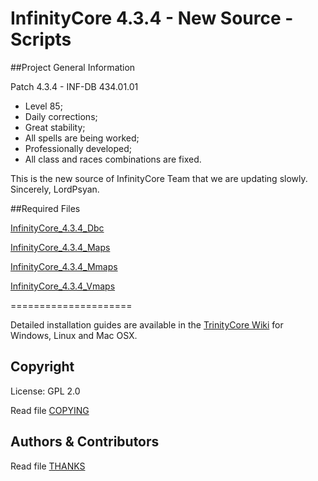 # InfinityCore 4.3.4 - New Source - Scripts 


##Project General Information 

Patch 4.3.4 - INF-DB 434.01.01 

- Level 85;
- Daily corrections;
- Great stability;
- All spells are being worked;
- Professionally developed;
- All class and races combinations are fixed.

This is the new source of InfinityCore Team that we are updating slowly. Sincerely, LordPsyan.

##Required Files 

[InfinityCore_4.3.4_Dbc](https://mega.co.nz/#!ng0FxBJJ!Q62CZedaznny9bJBGZdp8bGr1Wcjf3xuDQguJRyOtdg)

[InfinityCore_4.3.4_Maps](https://mega.co.nz/#!P9MXRLTY!a_0pv1hY81b-rvgiOKpaV0mWCOpy1_94UedbGAd6S4k)

[InfinityCore_4.3.4_Mmaps](https://mega.co.nz/#!z1sChJRb!tps2PsfM7jVJ8Qfwd94BtLWF219DQWTrTz0jzG95kGc)

[InfinityCore_4.3.4_Vmaps](https://mega.co.nz/#!CsllXIza!tzDbOJOFJ7S7HlpVbBftMYqzI-mYaY-2QwKKyqq7f8w)

=====================

Detailed installation guides are available in the [TrinityCore Wiki](https://trinitycore.atlassian.net/wiki/display/tc/Requirements) for
Windows, Linux and Mac OSX.


## Copyright

License: GPL 2.0

Read file [COPYING](COPYING)


## Authors & Contributors

Read file [THANKS](THANKS)
